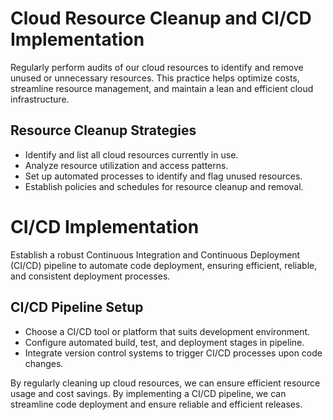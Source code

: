 # Cloud Resource Cleanup and CI/CD Implementation

Regularly perform audits of our cloud resources to identify and remove unused or unnecessary resources. This practice helps optimize costs, streamline resource management, and maintain a lean and efficient cloud infrastructure.

## Resource Cleanup Strategies

- Identify and list all cloud resources currently in use.
- Analyze resource utilization and access patterns.
- Set up automated processes to identify and flag unused resources.
- Establish policies and schedules for resource cleanup and removal.

# CI/CD Implementation

Establish a robust Continuous Integration and Continuous Deployment (CI/CD) pipeline to automate code deployment, ensuring efficient, reliable, and consistent deployment processes.

## CI/CD Pipeline Setup

- Choose a CI/CD tool or platform that suits development environment.
- Configure automated build, test, and deployment stages in pipeline.
- Integrate version control systems to trigger CI/CD processes upon code changes.

By regularly cleaning up cloud resources, we can ensure efficient resource usage and cost savings.
By implementing a CI/CD pipeline, we can streamline code deployment and ensure reliable and efficient releases.
